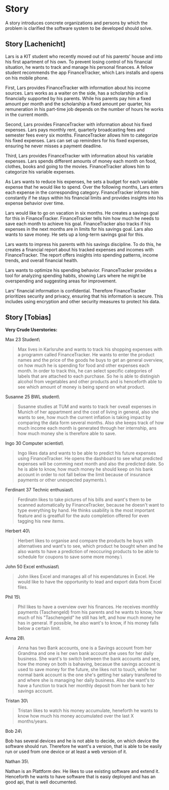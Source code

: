 # Story

A story introduces concrete organizations and persons by which the problem is clarified the software system to be developed should solve.

## Story [Lachenicht]

Lars is a KIT student who recently moved out of his parents' house and into his first apartment of his own.
To prevent losing control of his financial situation, he wants to track and manage his personal finances.
A fellow student recommends the app FinanceTracker, which Lars installs and opens on his mobile phone.

First, Lars provides FinanceTracker with information about his income sources.
Lars works as a waiter on the side, has a scholarship and is financially supported by his parents.
While his parents pay him a fixed amount per month and the scholarship a fixed amount per quarter, his remuneration in his part-time job depends on the number of hours he works in the current month.

Second, Lars provides FinanceTracker with information about his fixed expenses.
Lars pays monthly rent, quarterly broadcasting fees and semester fees every six months.
FinanceTracker allows him to categorize his fixed expenses.
Lars can set up reminders for his fixed expenses, ensuring he never misses a payment deadline.

Third, Lars provides FinanceTracker with information about his variable expenses.
Lars spends different amounts of money each month on food, clothes, books and going to the movies.
FinanceTracker allows him to categorize his variable expenses.

As Lars wants to reduce his expenses, he sets a budget for each variable expense that he would like to spend.
Over the following months, Lars enters each expense in the corresponding category.
FinanceTracker informs him constantly if he stays within his financial limits and provides insights into his expense behavior over time.

Lars would like to go on vacation in six months.
He creates a savings goal for this in FinanceTracker.
FinanceTracker tells him how much he needs to save each month to achieve his goal.
FinanceTracker also tracks if his expenses in the next months are in limits for his savings goal.
Lars also wants to save money.
He sets up a long-term savings goal for this. 

Lars wants to impress his parents with his savings discipline.
To do this, he creates a financial report about his tracked expenses and incomes with FinanceTracker.
The report offers insights into spending patterns, income trends, and overall financial health.

Lars wants to optimize his spending behavior. 
FinanceTracker provides a tool for analyzing spending habits, showing Lars where he might be overspending and suggesting areas for improvement.

Lars' financial information is confidential.
Therefore FinanceTracker prioritizes security and privacy, ensuring that his information is secure.
This includes using encryption and other security measures to protect his data.

## Story [Tobias]

__Very Crude Userstories:__

Max 23 Student\

> Max lives in Karlsruhe and wants to track his shopping expenses with a programm called FinanceTracker.
> He wants to enter the product names and the price of the goods he buys to get an general overview, on how much he is spending for food and other expenses each month. In order to track this, he can select specific categories of labels that are attached to each purchase. So he is able to distingish alcohol from vegetables and other products and is henceforth able to see which amount of money is being spend on what product.

Susanne 25 BWL student\

> Susanne studies at TUM and wants to track her oveall expenses in Munich of her appartment and the cost of living in general, also she wants to see, how much the current inflation is taking impact by comparing the data form several months. Also she keeps track of how much income each month is generated through her internship, ans how much money she is therefore able to save.


Ingo 30 Computer scientist\
> Ingo likes data and wants to be able to predict his future expenses using FinanceTracker. He opens the dashboard to see what predicted expenses will be comming next month and also the predicted date.
So he is able to know, how much money he should keep on his bank account in order to not fall below the limit because of insurance payments or other unexpected payments.\

Ferdinant 37 Technic enthusiast\

> Ferdinatn likes to take pictures of his bills and want's them to be scanned automatically by FinanceTracker, because he doesn't want to type everything by hand. He thinks usability is the most important feature and is greatfull for the auto completion offered for even tagging his new items.

Herbert 40\

> Herbert likes to organise and compare the products he buys with alternatives and want's to see, which product he bought when and he also wants to have a prediction of reoccuring products to be able to schedule for coupons to save some more money.\

John 50 Excel enthusiast\

> John likes Excel and manages all of his expendatures in Excel. He would like to have the opportunity to lead and export data from Excel files.

Phil 15\

> Phil likes to have a overview over his finances. He receives monthly payments (Taschengeld) from his parents and he wants to know, how much of his "Taschengeld" he still has left, and how much money he has in general. If possible, he also want's to know, if his money falls below a certain limit.

Anna 28\

> Anna has two Bank accounts, one is a Savings account from her Grandma and one is her own bank account she uses for her daily business. She want's to switch between the bank accounts and see, how the money on both is bahaving, becasue the savings account is used to save money for the future, she likes not to touch, while her normal bank account is the one she's getting her salary transfered to and where she is managing her daily business. Also she want's to have a function to track her monthly deposit from her bank to her savings account.

Tristan 30\
> Tristan likes to watch his money accumulate, heneforth he wants to know how much his money accumulated over the last X months/years.

Bob 24\

Bob has several devices and he is not able to decide, on which device the software should run. Therefore he want's a version, that is able to be easily run or used from one device or at least a web version of it.

Nathan 35\

Nathan is an Plattform dev. He likes to use existing software and extend it. Henceforth he wants to have software that is easiy deployed and has an good api, that is well documented.

